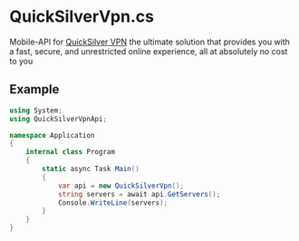 # QuickSilverVpn.cs
Mobile-API for [QuickSilver VPN](https://play.google.com/store/apps/details?id=com.quicksilvervpn) the ultimate solution that provides you with a fast, secure, and unrestricted online experience, all at absolutely no cost to you

## Example
```cs
using System;
using QuickSilverVpnApi;

namespace Application
{
    internal class Program
    {
        static async Task Main()
        {
            var api = new QuickSilverVpn();
            string servers = await api.GetServers();
            Console.WriteLine(servers);
        }
    }
}
```
